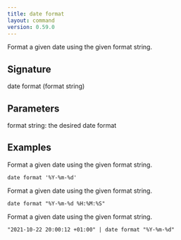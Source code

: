 ```yaml
---
title: date format
layout: command
version: 0.59.0
---
```


Format a given date using the given format string.

## Signature

date format (format string)

## Parameters

  format string: the desired date format

## Examples

Format a given date using the given format string.
```shell
date format '%Y-%m-%d'
```

Format a given date using the given format string.
```shell
date format "%Y-%m-%d %H:%M:%S"
```

Format a given date using the given format string.
```shell
"2021-10-22 20:00:12 +01:00" | date format "%Y-%m-%d"
```

